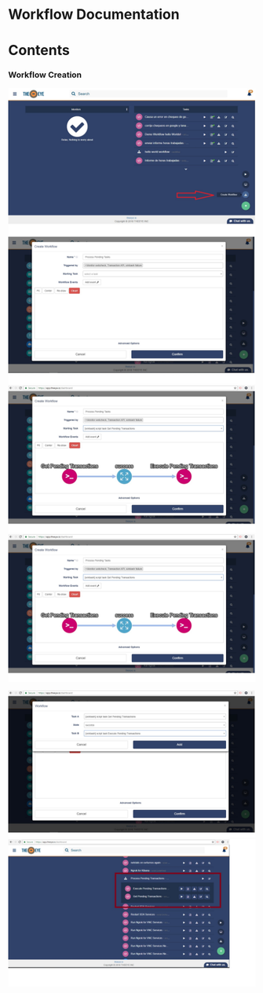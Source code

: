 # Workflow Documentation

# Contents

### Workflow Creation

![](/images/workflow1.jpg)
![](/images/workflow2.jpg)
![](/images/workflow4.jpg)
![](/images/workflow3.jpg)

![](/images/workflow5.jpg)
![](/images/workflow6.jpg)

